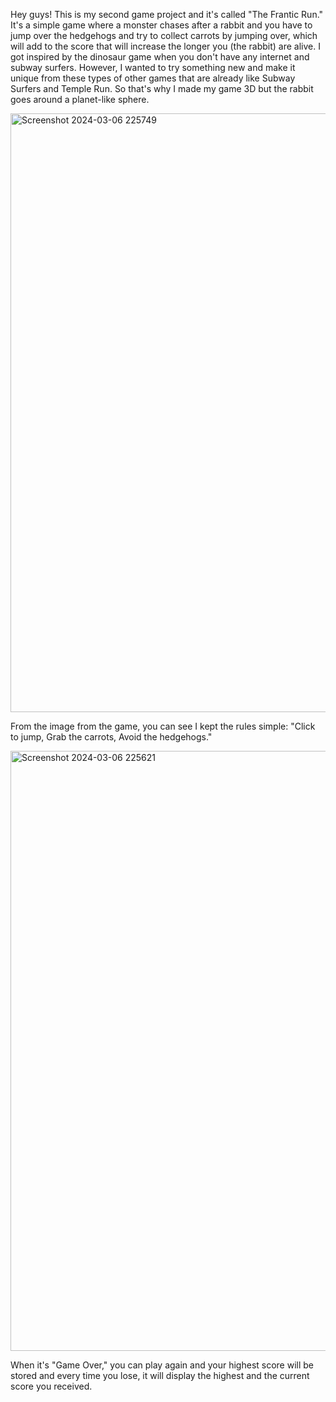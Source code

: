 Hey guys! This is my second game project and it's called "The Frantic Run." It's a simple game where a monster chases after a rabbit and you have to jump over the hedgehogs and try to collect carrots by jumping over, which will add to the score that will increase the longer you (the rabbit) are alive. I got inspired by the dinosaur game when you don't have any internet and subway surfers. However, I wanted to try something new and make it unique from these types of other games that are already like Subway Surfers and Temple Run. So that's why I made my game 3D but the rabbit goes around a planet-like sphere. 

<img width="958" alt="Screenshot 2024-03-06 225749" src="https://github.com/sugianand/Frantic_Run/assets/138830164/43fce0c2-7b27-4f63-9139-6053e143a6b4">

From the image from the game, you can see I kept the rules simple: "Click to jump, Grab the carrots, Avoid the hedgehogs."

<img width="960" alt="Screenshot 2024-03-06 225621" src="https://github.com/sugianand/Frantic_Run/assets/138830164/b3a57d68-46a9-444a-afc5-1c58670a036c">

When it's "Game Over," you can play again and your highest score will be stored and every time you lose, it will display the highest and the current score you received. 


        
